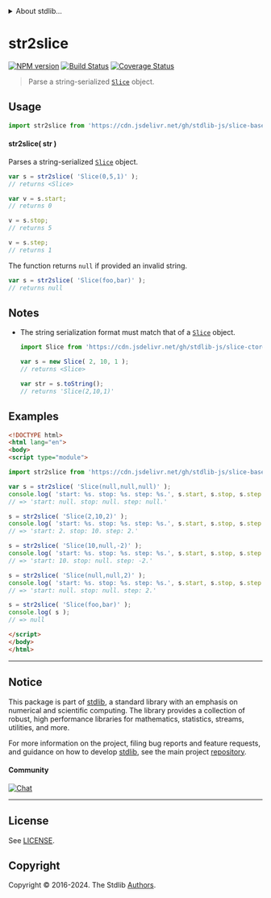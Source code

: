 <!--

@license Apache-2.0

Copyright (c) 2023 The Stdlib Authors.

Licensed under the Apache License, Version 2.0 (the "License");
you may not use this file except in compliance with the License.
You may obtain a copy of the License at

   http://www.apache.org/licenses/LICENSE-2.0

Unless required by applicable law or agreed to in writing, software
distributed under the License is distributed on an "AS IS" BASIS,
WITHOUT WARRANTIES OR CONDITIONS OF ANY KIND, either express or implied.
See the License for the specific language governing permissions and
limitations under the License.

-->


<details>
  <summary>
    About stdlib...
  </summary>
  <p>We believe in a future in which the web is a preferred environment for numerical computation. To help realize this future, we've built stdlib. stdlib is a standard library, with an emphasis on numerical and scientific computation, written in JavaScript (and C) for execution in browsers and in Node.js.</p>
  <p>The library is fully decomposable, being architected in such a way that you can swap out and mix and match APIs and functionality to cater to your exact preferences and use cases.</p>
  <p>When you use stdlib, you can be absolutely certain that you are using the most thorough, rigorous, well-written, studied, documented, tested, measured, and high-quality code out there.</p>
  <p>To join us in bringing numerical computing to the web, get started by checking us out on <a href="https://github.com/stdlib-js/stdlib">GitHub</a>, and please consider <a href="https://opencollective.com/stdlib">financially supporting stdlib</a>. We greatly appreciate your continued support!</p>
</details>

# str2slice

[![NPM version][npm-image]][npm-url] [![Build Status][test-image]][test-url] [![Coverage Status][coverage-image]][coverage-url] <!-- [![dependencies][dependencies-image]][dependencies-url] -->

> Parse a string-serialized [`Slice`][@stdlib/slice/ctor] object.

<!-- Section to include introductory text. Make sure to keep an empty line after the intro `section` element and another before the `/section` close. -->

<section class="intro">

</section>

<!-- /.intro -->

<!-- Package usage documentation. -->



<section class="usage">

## Usage

```javascript
import str2slice from 'https://cdn.jsdelivr.net/gh/stdlib-js/slice-base-str2slice@esm/index.mjs';
```

<a name="main"></a>

#### str2slice( str )

Parses a string-serialized [`Slice`][@stdlib/slice/ctor] object.

```javascript
var s = str2slice( 'Slice(0,5,1)' );
// returns <Slice>

var v = s.start;
// returns 0

v = s.stop;
// returns 5

v = s.step;
// returns 1
```

The function returns `null` if provided an invalid string.

```javascript
var s = str2slice( 'Slice(foo,bar)' );
// returns null
```

</section>

<!-- /.usage -->

<!-- Package usage notes. Make sure to keep an empty line after the `section` element and another before the `/section` close. -->

<section class="notes">

## Notes

-   The string serialization format must match that of a [`Slice`][@stdlib/slice/ctor] object.

    ```javascript
    import Slice from 'https://cdn.jsdelivr.net/gh/stdlib-js/slice-ctor@esm/index.mjs';

    var s = new Slice( 2, 10, 1 );
    // returns <Slice>

    var str = s.toString();
    // returns 'Slice(2,10,1)'
    ```

</section>

<!-- /.notes -->

<!-- Package usage examples. -->

<section class="examples">

## Examples

<!-- eslint no-undef: "error" -->

```html
<!DOCTYPE html>
<html lang="en">
<body>
<script type="module">

import str2slice from 'https://cdn.jsdelivr.net/gh/stdlib-js/slice-base-str2slice@esm/index.mjs';

var s = str2slice( 'Slice(null,null,null)' );
console.log( 'start: %s. stop: %s. step: %s.', s.start, s.stop, s.step );
// => 'start: null. stop: null. step: null.'

s = str2slice( 'Slice(2,10,2)' );
console.log( 'start: %s. stop: %s. step: %s.', s.start, s.stop, s.step );
// => 'start: 2. stop: 10. step: 2.'

s = str2slice( 'Slice(10,null,-2)' );
console.log( 'start: %s. stop: %s. step: %s.', s.start, s.stop, s.step );
// => 'start: 10. stop: null. step: -2.'

s = str2slice( 'Slice(null,null,2)' );
console.log( 'start: %s. stop: %s. step: %s.', s.start, s.stop, s.step );
// => 'start: null. stop: null. step: 2.'

s = str2slice( 'Slice(foo,bar)' );
console.log( s );
// => null

</script>
</body>
</html>
```

</section>

<!-- /.examples -->

<!-- Section to include cited references. If references are included, add a horizontal rule *before* the section. Make sure to keep an empty line after the `section` element and another before the `/section` close. -->

<section class="references">

</section>

<!-- /.references -->

<!-- Section for related `stdlib` packages. Do not manually edit this section, as it is automatically populated. -->

<section class="related">

</section>

<!-- /.related -->

<!-- Section for all links. Make sure to keep an empty line after the `section` element and another before the `/section` close. -->


<section class="main-repo" >

* * *

## Notice

This package is part of [stdlib][stdlib], a standard library with an emphasis on numerical and scientific computing. The library provides a collection of robust, high performance libraries for mathematics, statistics, streams, utilities, and more.

For more information on the project, filing bug reports and feature requests, and guidance on how to develop [stdlib][stdlib], see the main project [repository][stdlib].

#### Community

[![Chat][chat-image]][chat-url]

---

## License

See [LICENSE][stdlib-license].


## Copyright

Copyright &copy; 2016-2024. The Stdlib [Authors][stdlib-authors].

</section>

<!-- /.stdlib -->

<!-- Section for all links. Make sure to keep an empty line after the `section` element and another before the `/section` close. -->

<section class="links">

[npm-image]: http://img.shields.io/npm/v/@stdlib/slice-base-str2slice.svg
[npm-url]: https://npmjs.org/package/@stdlib/slice-base-str2slice

[test-image]: https://github.com/stdlib-js/slice-base-str2slice/actions/workflows/test.yml/badge.svg?branch=main
[test-url]: https://github.com/stdlib-js/slice-base-str2slice/actions/workflows/test.yml?query=branch:main

[coverage-image]: https://img.shields.io/codecov/c/github/stdlib-js/slice-base-str2slice/main.svg
[coverage-url]: https://codecov.io/github/stdlib-js/slice-base-str2slice?branch=main

<!--

[dependencies-image]: https://img.shields.io/david/stdlib-js/slice-base-str2slice.svg
[dependencies-url]: https://david-dm.org/stdlib-js/slice-base-str2slice/main

-->

[chat-image]: https://img.shields.io/gitter/room/stdlib-js/stdlib.svg
[chat-url]: https://app.gitter.im/#/room/#stdlib-js_stdlib:gitter.im

[stdlib]: https://github.com/stdlib-js/stdlib

[stdlib-authors]: https://github.com/stdlib-js/stdlib/graphs/contributors

[umd]: https://github.com/umdjs/umd
[es-module]: https://developer.mozilla.org/en-US/docs/Web/JavaScript/Guide/Modules

[deno-url]: https://github.com/stdlib-js/slice-base-str2slice/tree/deno
[deno-readme]: https://github.com/stdlib-js/slice-base-str2slice/blob/deno/README.md
[umd-url]: https://github.com/stdlib-js/slice-base-str2slice/tree/umd
[umd-readme]: https://github.com/stdlib-js/slice-base-str2slice/blob/umd/README.md
[esm-url]: https://github.com/stdlib-js/slice-base-str2slice/tree/esm
[esm-readme]: https://github.com/stdlib-js/slice-base-str2slice/blob/esm/README.md
[branches-url]: https://github.com/stdlib-js/slice-base-str2slice/blob/main/branches.md

[stdlib-license]: https://raw.githubusercontent.com/stdlib-js/slice-base-str2slice/main/LICENSE

[@stdlib/slice/ctor]: https://github.com/stdlib-js/slice-ctor/tree/esm

</section>

<!-- /.links -->
